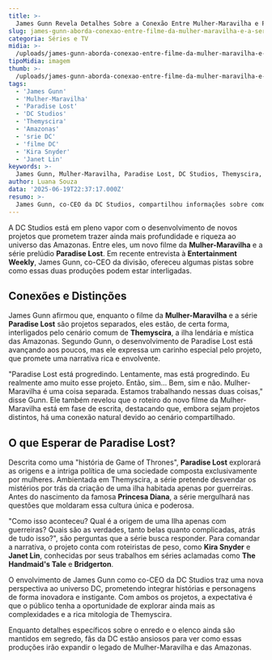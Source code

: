 ```yaml
---
title: >-
  James Gunn Revela Detalhes Sobre a Conexão Entre Mulher-Maravilha e Paradise Lost
slug: james-gunn-aborda-conexao-entre-filme-da-mulher-maravilha-e-a-serie-paradise-lost
categoria: Séries e TV
midia: >-
  /uploads/james-gunn-aborda-conexao-entre-filme-da-mulher-maravilha-e-a-serie-paradise-lost-thumb.jpg
tipoMidia: imagem
thumb: >-
  /uploads/james-gunn-aborda-conexao-entre-filme-da-mulher-maravilha-e-a-serie-paradise-lost-thumb.jpg
tags:
  - 'James Gunn'
  - 'Mulher-Maravilha'
  - 'Paradise Lost'
  - 'DC Studios'
  - 'Themyscira'
  - 'Amazonas'
  - 'srie DC'
  - 'filme DC'
  - 'Kira Snyder'
  - 'Janet Lin'
keywords: >-
  James Gunn, Mulher-Maravilha, Paradise Lost, DC Studios, Themyscira, Amazonas, série DC, filme DC, Kira Snyder, Janet Lin
author: Luana Souza
data: '2025-06-19T22:37:17.000Z'
resumo: >-
  James Gunn, co-CEO da DC Studios, compartilhou informações sobre como o filme da Mulher-Maravilha e a série Paradise Lost estão conectados. Ambos os projetos estão em desenvolvimento e prometem expandir o universo de Themyscira.
---
```


A DC Studios está em pleno vapor com o desenvolvimento de novos projetos que prometem trazer ainda mais profundidade e riqueza ao universo das Amazonas. Entre eles, um novo filme da **Mulher-Maravilha** e a série prelúdio **Paradise Lost**. Em recente entrevista à **Entertainment Weekly**, James Gunn, co-CEO da divisão, ofereceu algumas pistas sobre como essas duas produções podem estar interligadas.

## Conexões e Distinções

James Gunn afirmou que, enquanto o filme da **Mulher-Maravilha** e a série **Paradise Lost** são projetos separados, eles estão, de certa forma, interligados pelo cenário comum de **Themyscira**, a ilha lendária e mística das Amazonas. Segundo Gunn, o desenvolvimento de Paradise Lost está avançando aos poucos, mas ele expressa um carinho especial pelo projeto, que promete uma narrativa rica e envolvente.

"Paradise Lost está progredindo. Lentamente, mas está progredindo. Eu realmente amo muito esse projeto. Então, sim... Bem, sim e não. Mulher-Maravilha é uma coisa separada. Estamos trabalhando nessas duas coisas," disse Gunn. Ele também revelou que o roteiro do novo filme da Mulher-Maravilha está em fase de escrita, destacando que, embora sejam projetos distintos, há uma conexão natural devido ao cenário compartilhado.

## O que Esperar de Paradise Lost?

Descrita como uma "história de Game of Thrones", **Paradise Lost** explorará as origens e a intriga política de uma sociedade composta exclusivamente por mulheres. Ambientada em Themyscira, a série pretende desvendar os mistérios por trás da criação de uma ilha habitada apenas por guerreiras. Antes do nascimento da famosa **Princesa Diana**, a série mergulhará nas questões que moldaram essa cultura única e poderosa.

"Como isso aconteceu? Qual é a origem de uma Ilha apenas com guerreiras? Quais são as verdades, tanto belas quanto complicadas, atrás de tudo isso?", são perguntas que a série busca responder. Para comandar a narrativa, o projeto conta com roteiristas de peso, como **Kira Snyder** e **Janet Lin**, conhecidas por seus trabalhos em séries aclamadas como **The Handmaid's Tale** e **Bridgerton**.

O envolvimento de James Gunn como co-CEO da DC Studios traz uma nova perspectiva ao universo DC, prometendo integrar histórias e personagens de forma inovadora e instigante. Com ambos os projetos, a expectativa é que o público tenha a oportunidade de explorar ainda mais as complexidades e a rica mitologia de Themyscira.

Enquanto detalhes específicos sobre o enredo e o elenco ainda são mantidos em segredo, fãs da DC estão ansiosos para ver como essas produções irão expandir o legado de Mulher-Maravilha e das Amazonas.